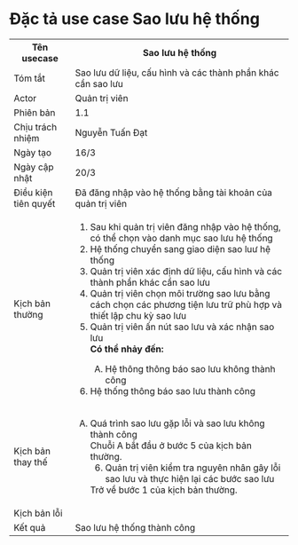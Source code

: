 # Đặc tả use case Sao lưu hệ thống

<table>
    <tr>
        <th>Tên usecase</th>
        <th>Sao lưu hệ thống</th>
    </tr>
    <tr>
        <td>Tóm tắt</td>
        <td>Sao lưu dữ liệu, cấu hình và các thành phần khác cần sao lưu</td>
    </tr>
    <tr>
        <td>Actor</td>
        <td>Quản trị viên</td>
    </tr>
    <tr>
        <td>Phiên bản</td>
        <td>1.1</td>
    </tr>
    <tr>
        <td>Chịu trách nhiệm</td>
        <td>Nguyễn Tuấn Đạt</td>
    </tr>
    <tr>
        <td>Ngày tạo</td>
        <td>16/3</td>
    </tr>
    <tr>
        <td>Ngày cập nhật</td>
        <td>20/3</td>
    </tr>
    <tr>
        <td>Điều kiện tiên quyết</td>
        <td>Đã đăng nhập vào hệ thống bằng tài khoản của quản trị viên</td>
    </tr>
    <tr>
        <td>Kịch bản thường</td>
        <td>
            <ol type="1">
                <li>Sau khi quản trị viên đăng nhập vào hệ thống, có thể chọn vào danh mục sao lưu hệ thống</li>
                <li>Hệ thống chuyển sang giao diện sao luư hệ thống</li>
                <li>Quản trị viên xác định dữ liệu, cấu hình và các thành phần khác cần sao lưu</li>
                <li>Quản trị viên chọn môi trường sao lưu bằng cách chọn các phương tiện lưu trữ phù hợp và thiết lập chu kỳ sao lưu</li>
                <li>Quản trị viên ấn nút sao lưu và xác nhận sao lưu</li>
                    <b>Có thể nhảy đến:</b>
                    <ol type="A" start="A">
                        <li>
                           Hệ thông thông báo sao lưu không thành công
                        </li>
                    </ol>
                </li>
                <li>Hệ thống thông báo sao lưu thành công</li>
            </ol>
        </td>
    </tr>
    <tr>
        <td>Kịch bản thay thế</td>
        <td>
        <ol type="A">
                <li>
                    Quá trình sao lưu gặp lỗi và sao lưu không thành công</br>
                    Chuỗi A bắt đầu ở bước 5 của kịch bản thường.
                    <ol type="1" start="6">
                        <li>Quản trị viên kiểm tra nguyên nhân gây lỗi sao lưu và thực hiện lại các bước sao lưu</li>
                    </ol>
                    Trở về bước 1 của kịch bản thường.
                </li>
            </ol>
        </td>
    </tr>
    <tr>
        <td>Kịch bản lỗi</td>
        <td></td>
    </tr>
    <tr>
        <td>Kết quả</td>
        <td>Sao lưu hệ thống thành công</td>
    </tr>
</table>